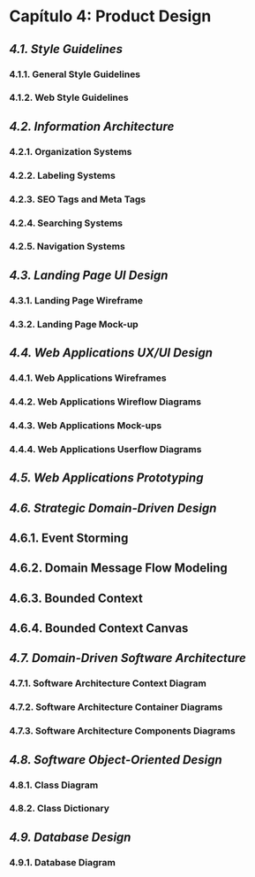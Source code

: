# Capítulo 4: Product Design #

## _4.1. Style Guidelines_ ##

### 4.1.1. General Style Guidelines ###

### 4.1.2. Web Style Guidelines ###

## _4.2. Information Architecture_ ##

### 4.2.1. Organization Systems ###

### 4.2.2. Labeling Systems ###

### 4.2.3. SEO Tags and Meta Tags ###

### 4.2.4. Searching Systems ###

### 4.2.5. Navigation Systems ###

## _4.3. Landing Page UI Design_ ##

### 4.3.1. Landing Page Wireframe ###

### 4.3.2. Landing Page Mock-up ###

## _4.4. Web Applications UX/UI Design_ ##

### 4.4.1. Web Applications Wireframes ###

### 4.4.2. Web Applications Wireflow Diagrams ###

### 4.4.3. Web Applications Mock-ups ###

### 4.4.4. Web Applications Userflow Diagrams ###

## _4.5. Web Applications Prototyping_ ##

## _4.6. Strategic Domain-Driven Design_ ##

## 4.6.1. Event Storming ##

## 4.6.2. Domain Message Flow Modeling ##

## 4.6.3. Bounded Context ##

## 4.6.4. Bounded Context Canvas ##

## _4.7. Domain-Driven Software Architecture_ ##

### 4.7.1. Software Architecture Context Diagram ###

### 4.7.2. Software Architecture Container Diagrams ###

### 4.7.3. Software Architecture Components Diagrams ###

## _4.8. Software Object-Oriented Design_ ##

### 4.8.1. Class Diagram ###

### 4.8.2. Class Dictionary ###

## _4.9. Database Design_ ##

### 4.9.1. Database Diagram ###
